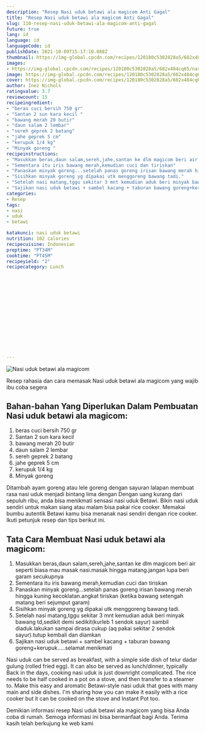 ```yaml
---
description: "Resep Nasi uduk betawi ala magicom Anti Gagal"
title: "Resep Nasi uduk betawi ala magicom Anti Gagal"
slug: 110-resep-nasi-uduk-betawi-ala-magicom-anti-gagal
future: true
lang: id
language: id
languageCode: id
publishDate: 2021-10-09T15:17:10.088Z 
thumbnail: https://img-global.cpcdn.com/recipes/120180c5302828a5/682x484cq65/nasi-uduk-betawi-ala-magicom-foto-resep-utama.png
images:
- https://img-global.cpcdn.com/recipes/120180c5302828a5/682x484cq65/nasi-uduk-betawi-ala-magicom-foto-resep-utama.png
image: https://img-global.cpcdn.com/recipes/120180c5302828a5/682x484cq65/nasi-uduk-betawi-ala-magicom-foto-resep-utama.png
cover: https://img-global.cpcdn.com/recipes/120180c5302828a5/682x484cq65/nasi-uduk-betawi-ala-magicom-foto-resep-utama.png
author: Inez Nichols
ratingvalue: 3.7
reviewcount: 15
recipeingredient:
- "beras cuci bersih 750 gr"
- "Santan 2 sun kara kecil "
- "bawang merah 20 butir"
- "daun salam 2 lembar"
- "sereh geprek 2 batang"
- "jahe geprek 5 cm"
- "kerupuk 1/4 kg"
- "Minyak goreng "
recipeinstructions:
- "Masukkan beras,daun salam,sereh,jahe,santan ke dlm magicom beri air seperti biasa mau masak nasi.masak hingga matang.jangan lupa beri garam secukupnya"
- "Sementara itu iris bawang merah,kemudian cuci dan tiriskan"
- "Panaskan minyak goreng...setelah panas goreng irisan bawang merah hingga kuning kecoklatan.angkat tiriskan (ketika bawang setengah matang beri sejumput garam)"
- "Sisihkan minyak goreng yg dipakai utk menggoreng bawang tadi."
- "Setelah nasi matang,tggu sekitar 3 mnt kemudian aduk beri minyak bawang td,sedikit demi sedikit(kurleb 1 sendok sayur) sambil diaduk.lakukan sampai dirasa cukup (aq pakai sekitar 2 sendok sayur).tutup kembali dan diamkan"
- "Sajikan nasi uduk betawi + sambel kacang + taburan bawang goreng+kerupuk.....selamat menikmati"
categories:
- Resep
tags:
- nasi
- uduk
- betawi

katakunci: nasi uduk betawi 
nutrition: 102 calories
recipecuisine: Indonesian
preptime: "PT34M"
cooktime: "PT45M"
recipeyield: "2"
recipecategory: Lunch


     
    
    
    
    
    
    
    
    
    
    
      
    
---
```



![Nasi uduk betawi ala magicom](https://img-global.cpcdn.com/recipes/120180c5302828a5/682x484cq65/nasi-uduk-betawi-ala-magicom-foto-resep-utama.png)

Resep rahasia dan cara memasak  Nasi uduk betawi ala magicom yang wajib ibu coba segera

<!--inarticleads1-->

## Bahan-bahan Yang Diperlukan Dalam Pembuatan Nasi uduk betawi ala magicom:

1. beras cuci bersih 750 gr
1. Santan 2 sun kara kecil 
1. bawang merah 20 butir
1. daun salam 2 lembar
1. sereh geprek 2 batang
1. jahe geprek 5 cm
1. kerupuk 1/4 kg
1. Minyak goreng 

Ditambah ayam goreng atau lele goreng dengan sayuran lalapan membuat rasa nasi uduk menjadi bintang lima dengan Dengan uang kurang dari sepuluh ribu, anda bisa menikmati sensasi nasi uduk Betawi. Bikin nasi uduk sendiri untuk makan siang atau malam bisa pakai rice cooker. Memakai bumbu autentik Betawi kamu bisa menanak nasi sendiri dengan rice cooker. Ikuti petunjuk resep dan tips berikut ini. 

<!--inarticleads2-->

## Tata Cara Membuat Nasi uduk betawi ala magicom:

1. Masukkan beras,daun salam,sereh,jahe,santan ke dlm magicom beri air seperti biasa mau masak nasi.masak hingga matang.jangan lupa beri garam secukupnya
1. Sementara itu iris bawang merah,kemudian cuci dan tiriskan
1. Panaskan minyak goreng...setelah panas goreng irisan bawang merah hingga kuning kecoklatan.angkat tiriskan (ketika bawang setengah matang beri sejumput garam)
1. Sisihkan minyak goreng yg dipakai utk menggoreng bawang tadi.
1. Setelah nasi matang,tggu sekitar 3 mnt kemudian aduk beri minyak bawang td,sedikit demi sedikit(kurleb 1 sendok sayur) sambil diaduk.lakukan sampai dirasa cukup (aq pakai sekitar 2 sendok sayur).tutup kembali dan diamkan
1. Sajikan nasi uduk betawi + sambel kacang + taburan bawang goreng+kerupuk.....selamat menikmati


Nasi uduk can be served as breakfast, with a simple side dish of telur dadar gulung (rolled fried egg). It can also be served as lunch/dinner, typically Back in the days, cooking nasi uduk is just downright complicated. The rice needs to be half cooked in a pot on a stove, and then transfer to a steamer to. Make this easy and aromatic Betawi-style nasi uduk that goes with many main and side dishes. I&#39;m sharing how you can make it easily with a rice cooker but it can be cooked on the stove and Instant Pot too. 

Demikian informasi  resep Nasi uduk betawi ala magicom   yang bisa Anda coba di rumah. Semoga informasi ini bisa bermanfaat bagi Anda. Terima kasih telah berkujung ke web kami
